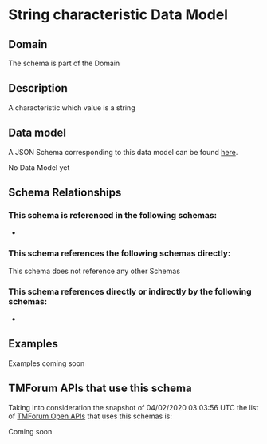 # String characteristic Data Model

## Domain

The  schema is part of the  Domain

## Description

A characteristic which value is a string

## Data model

A JSON Schema corresponding to this data model can be found
[here](https://github.com/tmforum-rand/schemas/blob/candidates/Common/StringCharacteristic.schema.json).

No Data Model yet

## Schema Relationships

### This schema is referenced in the following schemas:

-

### This schema references the following schemas directly:

This schema does not reference any other Schemas

### This schema references directly or indirectly by the following schemas:

-



## Examples

Examples coming soon

## TMForum APIs that use this schema

Taking into consideration the snapshot of 04/02/2020 03:03:56 UTC the list of [TMForum Open APIs](https://www.tmforum.org/open-apis/) that uses this schemas is:

Coming soon
